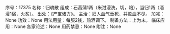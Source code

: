 序号：17375
名称：归魂散
组成：石菖蒲1两（米泔浸洗，切，焙），当归1两（酒浸1宿，火炙）。
出处：《产宝诸方》。
主治：妇人血气垂死，并败血不尽。
加减：None
功效：None
用法用量：每服2钱，热酒调下。
制备方法：上为末。
临床应用：None
各家论述：None
用药禁忌：None
附注：None
